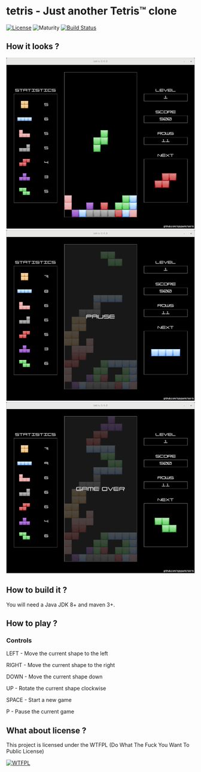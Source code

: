 # tetris - Just another Tetris™ clone
[![License](https://img.shields.io/badge/license-WTFPL-blue.svg)](http://www.wtfpl.net/) ![Maturity](https://img.shields.io/badge/maturity-beta-yellow.svg) [![Build Status](https://travis-ci.org/spypunk/tetris.svg?branch=master)](https://travis-ci.org/spypunk/tetris)




## How it looks ?

![alt tag](img/screenshot.png)
![alt tag](img/screenshot_pause.png)
![alt tag](img/screenshot_gameover.png)

## How to build it ?

You will need a Java JDK 8+ and maven 3+.

## How to play ?

### Controls

LEFT - Move the current shape to the left

RIGHT - Move the current shape to the right

DOWN - Move the current shape down

UP - Rotate the current shape clockwise

SPACE - Start a new game

P - Pause the current game

## What about license ?

This project is licensed under the WTFPL (Do What The Fuck You Want To Public License)

[![WTFPL](http://www.wtfpl.net/wp-content/uploads/2012/12/logo-220x1601.png)](http://www.wtfpl.net/)
